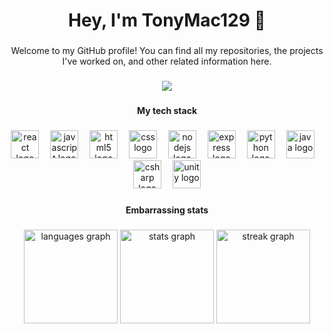 <h1 align="center">Hey, I'm TonyMac129 👋</h1>

###

<p align="center">Welcome to my GitHub profile! You can find all my repositories, the projects I've worked on, and other related information here.</p>

###

<div align="center">
  <img src="https://visitor-badge.laobi.icu/badge?page_id=tonymac129.tonymac129&left_color=black&right_color=deepskyblue&left_text=Profile%20views"  />
</div>

###

<h4 align="center">My tech stack</h4>

###

<div align="center">
  <img src="https://skillicons.dev/icons?i=react" height="45" alt="react logo"  />
  <img width="10" />
  <img src="https://skillicons.dev/icons?i=js" height="45" alt="javascript logo"  />
  <img width="10" />
  <img src="https://skillicons.dev/icons?i=html" height="45" alt="html5 logo"  />
  <img width="10" />
  <img src="https://skillicons.dev/icons?i=css" height="45" alt="css logo"  />
  <img width="10" />
  <img src="https://skillicons.dev/icons?i=nodejs" height="45" alt="nodejs logo"  />
  <img width="10" />
  <img src="https://skillicons.dev/icons?i=express" height="45" alt="express logo"  />
  <img width="10" />
  <img src="https://skillicons.dev/icons?i=py" height="45" alt="python logo"  />
  <img width="10" />
  <img src="https://skillicons.dev/icons?i=java" height="45" alt="java logo"  />
  <img width="10" />
  <img src="https://skillicons.dev/icons?i=cs" height="45" alt="csharp logo"  />
  <img width="10" />
  <img src="https://skillicons.dev/icons?i=unity" height="45" alt="unity logo"  />
</div>

###

<h4 align="center">Embarrassing stats</h4>

###

<div align="center">
  <img src="https://github-readme-stats.vercel.app/api/top-langs?username=tonymac129&locale=en&hide_title=false&layout=compact&card_width=320&langs_count=10&theme=tokyonight&hide_border=true&order=2&custom_title=Language%20usage" height="150" alt="languages graph"  />
  <img src="https://github-readme-stats.vercel.app/api?username=tonymac129&hide_title=true&hide_rank=false&show_icons=true&include_all_commits=true&count_private=true&disable_animations=false&theme=tokyonight&locale=en&hide_border=true&order=1" height="150" alt="stats graph"  />
  <img src="https://streak-stats.demolab.com?user=tonymac129&locale=en&mode=weekly&theme=tokyonight&hide_border=true&border_radius=5&date_format=M%20j%5B,%20Y%5D&order=3" height="150" alt="streak graph"  />
</div>

###
